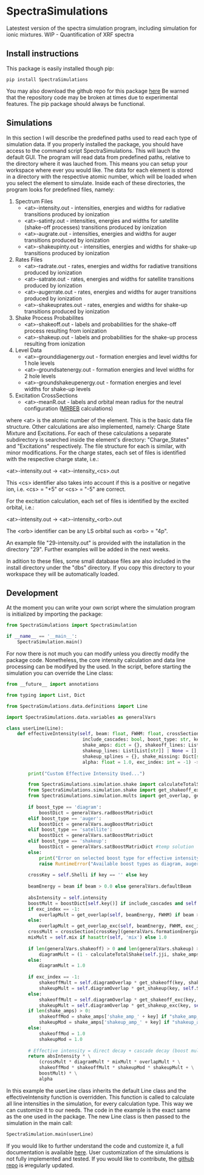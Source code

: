 
[//]: # (If you want to render this markdown in your browser you can install the Markdown Preview Plus extension)

# SpectraSimulations
Latestest version of the spectra simulation program, including simulation for ionic mixtures.
WIP - Quantification of XRF spectra


## Install instructions

This package is easily installed though pip:

```
pip install SpectraSimulations
```

You may also download the github repo for this package [here](https://github.com/DSPinheiro/SpectraSimulations)
Be warned that the repository code may be broken at times due to experimental features. The pip package should always be functional.

## Simulations

In this section I will describe the predefined paths used to read each type of simulation data.
If you properly installed the package, you should have access to the command script SpectraSimulations. This will lauch the default GUI.
The program will read data from predefined paths, relative to the directory where it was lauched from.
This means you can setup your workspace where ever you would like. The data for each element is stored in a directory with the respective atomic number, which will be loaded when you select the element to simulate.
Inside each of these directories, the program looks for predefined files, namely:

<ol>
	<li>Spectrum Files
		<ul>
			<li>&lt;at>-intensity.out - intensities, energies and widths for radiative transitions produced by ionization</li>
			<li>&lt;at>-satinty.out - intensities, energies and widths for satellite (shake-off processes) transitions produced by ionization</li>
			<li>&lt;at>-augrate.out - intensities, energies and widths for auger transitions produced by ionization</li>
			<li>&lt;at>-shakeupinty.out - intensities, energies and widths for shake-up transitions produced by ionization</li>
		</ul>
	</li>
	<li>Rates Files
		<ul>
			<li>&lt;at>-radrate.out - rates, energies and widths for radiative transitions produced by ionization</li>
			<li>&lt;at>-satrate.out - rates, energies and widths for satellite transitions produced by ionization</li>
			<li>&lt;at>-augerrate.out - rates, energies and widths for auger transitions produced by ionization</li>
			<li>&lt;at>-shakeuprates.out - rates, energies and widths for shake-up transitions produced by ionization</li>
		</ul>
	</li>
	<li>Shake Process Probabilites
		<ul>
			<li>&lt;at>-shakeoff.out - labels and probabilities for the shake-off process resulting from ionization</li>
			<li>&lt;at>-shakeup.out - labels and probabilities for the shake-up process resulting from ionization</li>
		</ul>
	</li>
	<li>Level Data
		<ul>
			<li>&lt;at>-grounddiagenergy.out - formation energies and level widths for 1 hole levels</li>
			<li>&lt;at>-groundsatenergy.out - formation energies and level widths for 2 hole levels</li>
			<li>&lt;at>-groundshakeupenergy.out - formation energies and level widths for shake-up levels</li>
		</ul>
	</li>
	<li>Excitation CrossSections
		<ul>
			<li>&lt;at>-meanR.out - labels and orbital mean radius for the neutral configuration (<a href="http://dx.doi.org/10.1016/j.ijms.2011.12.003">MRBEB</a> calculations)</li>
		</ul>
	</li>
</ol>

where &lt;at> is the atomic number of the element. This is the basic data file structure. Other calculations are also implemented, namely: Charge State Mixture and Excitations.
For each of these calculations a separate subdirectory is searched inside the element's directory: "Charge_States" and "Excitations" respectively.
The file structure for each is similar, with minor modifications. For the charge states, each set of files is identified with the respective charge state, i.e.:

&lt;at>-intensity.out &rarr; &lt;at>-intensity_&lt;cs>.out

This &lt;cs> identifier also takes into account if this is a positive or negative ion, i.e. &lt;cs> = "+5" or &lt;cs> = "-5" are correct.

For the excitation calculation, each set of files is identified by the excited orbital, i.e.:

&lt;at>-intensity.out &rarr; &lt;at>-intensity_&lt;orb>.out

The &lt;orb> identifier can be any LS orbital such as &lt;orb> = "4p".

An example file "29-intensity.out" is provided with the installation in the directory "29". Further examples will be added in the next weeks.

In adition to these files, some small database files are also included in the install directory under the "dbs" directory.
If you copy this directory to your workspace they will be automatically loaded.

## Development

At the moment you can write your own script where the simulation program is initialized by importing the package:

```python
from SpectraSimulations import SpectraSimulation

if __name__ == '__main__':
    SpectraSimulation.main()
```

For now there is not much you can modify unless you directly modify the package code. Nonetheless, the core intensity calculation and data line processing can be modifyed by the used. In the script, before starting the simulation you can override the Line class:

```python
from __future__ import annotations

from typing import List, Dict

from SpectraSimulations.data.definitions import Line

import SpectraSimulations.data.variables as generalVars

class userLine(Line):
    def effectiveIntensity(self, beam: float, FWHM: float, crossSection,
                            include_cascades: bool, boost_type: str, key: str = '',
                            shake_amps: dict = {}, shakeoff_lines: List[List[str]] | None = [],
                            shakeup_lines: List[List[str]] | None = [],
                            shakeup_splines = {}, shake_missing: Dict[str, float] = {},
                            alpha: float = 1.0, exc_index: int = -1) -> float:
        
		print("Custom Effective Intensity Used...")

        from SpectraSimulations.simulation.shake import calculateTotalShake, get_shakeoff, get_shakeup
        from SpectraSimulations.simulation.shake import get_shakeoff_exc, get_shakeup_exc
        from SpectraSimulations.simulation.mults import get_overlap, get_overlap_exc
        
        if boost_type == 'diagram':
            boostDict = generalVars.radBoostMatrixDict
        elif boost_type == 'auger':
            boostDict = generalVars.augBoostMatrixDict
        elif boost_type == 'satellite':
            boostDict = generalVars.satBoostMatrixDict
        elif boost_type == 'shakeup':
            boostDict = generalVars.satBoostMatrixDict #temp solution
        else:
            print("Error on selected boost type for effective intensity calculation: " + boost_type)
            raise RuntimeError("Available boost types as diagram, auger and satellite")
        
        crossKey = self.Shelli if key == '' else key
        
        beamEnergy = beam if beam > 0.0 else generalVars.defaultBeam
        
        absIntensity = self.intensity
        boostMult = boostDict[self.key()] if include_cascades and self.key() in boostDict else 0.0
        if exc_index == -1:
            overlapMult = get_overlap(self, beamEnergy, FWHM) if beam > 0.0 else 1.0 # type: ignore
        else:
            overlapMult = get_overlap_exc(self, beamEnergy, FWHM, exc_index) if beam > 0.0 else 1.0 # type: ignore
        crossMult = crossSection[crossKey](generalVars.formationEnergies[boost_type][self.keyI()], generalVars.defaultBeam) if type(crossSection) != type(1.0) and beam <= 0.0 else crossSection
        mixMult = self.mix if hasattr(self, 'mix') else 1.0
        
        if len(generalVars.shakeoff) > 0 and len(generalVars.shakeup) > 0:
            diagramMult = (1 - calculateTotalShake(self.jji, shake_amps, shakeoff_lines, shakeup_lines)) if boost_type == 'diagram' or boost_type == 'auger' else 1.0
        else:
            diagramMult = 1.0
        
        if exc_index == -1:
            shakeoffMult = self.diagramOverlap * get_shakeoff(key, shakeoff_lines) if boost_type == 'satellite' else 1.0
            shakeupMult = self.diagramOverlap * get_shakeup(key, self.Shelli[4:], self.jji, shakeup_splines, shake_missing) if boost_type == 'shakeup' else 1.0
        else:
            shakeoffMult = self.diagramOverlap * get_shakeoff_exc(key, exc_index, shakeoff_lines) if boost_type == 'satellite' else 1.0
            shakeupMult = self.diagramOverlap * get_shakeup_exc(key, self.Shelli[4:], self.jji, exc_index, shakeup_splines, shake_missing) if boost_type == 'shakeup' else 1.0
        if len(shake_amps) > 0:
            shakeoffMod = shake_amps['shake_amp_' + key] if "shake_amp_" + key in shake_amps else 1.0 if boost_type == 'satellite' else 1.0
            shakeupMod = shake_amps['shakeup_amp_' + key] if "shakeup_amp_" + key in shake_amps else 1.0 if boost_type == 'shakeup' else 1.0
        else:
            shakeoffMod = 1.0
            shakeupMod = 1.0
        
        # Effective intensity = direct decay + cascade decay (boost mult)
        return absIntensity * \
            (crossMult * diagramMult * mixMult * overlapMult * \
            shakeoffMod * shakeoffMult * shakeupMod * shakeupMult + \
            boostMult) * \
            alpha
```

In this example the userLine class inherits the default Line class and the effectiveIntensity function is overridden. This function is called to calculate all line intensities in the simulation, for every calculation type. This way we can customize it to our needs. The code in the example is the exact same as the one used in the package. The new Line class is then passed to the simulation in the main call:

```python
SpectraSimulation.main(userLine)
```


If you would like to further understand the code and customize it, a full documentation is available [here](readthedocs).
User customization of the simulations is not fully implemented and tested. If you would like to contribute, the [github repo](https://github.com/DSPinheiro/SpectraSimulations) is ~~ir~~regularly updated.